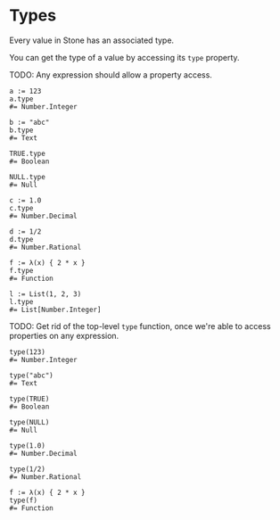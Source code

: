 Types
=====

Every value in Stone has an associated type.

You can get the type of a value by accessing its `type` property.

TODO: Any expression should allow a property access.

~~~ stone
a := 123
a.type
#= Number.Integer

b := "abc"
b.type
#= Text

TRUE.type
#= Boolean

NULL.type
#= Null

c := 1.0
c.type
#= Number.Decimal

d := 1/2
d.type
#= Number.Rational

f := λ(x) { 2 * x }
f.type
#= Function

l := List(1, 2, 3)
l.type
#= List[Number.Integer]
~~~

TODO: Get rid of the top-level `type` function, once we're able to access properties on any expression.

~~~ stone
type(123)
#= Number.Integer

type("abc")
#= Text

type(TRUE)
#= Boolean

type(NULL)
#= Null

type(1.0)
#= Number.Decimal

type(1/2)
#= Number.Rational

f := λ(x) { 2 * x }
type(f)
#= Function
~~~
